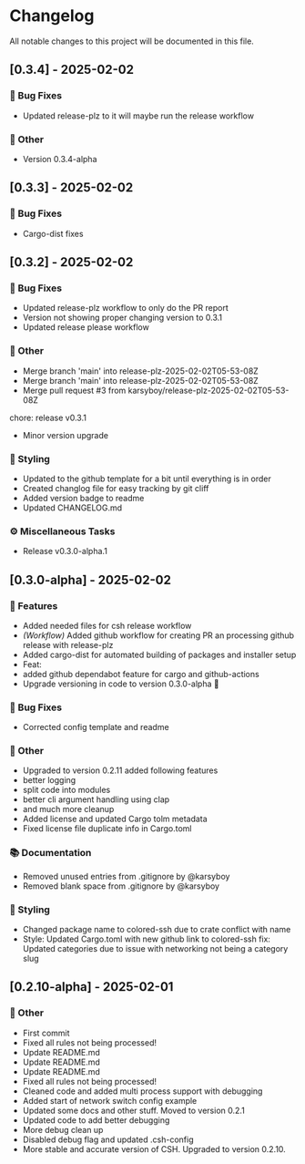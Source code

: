 # Changelog

All notable changes to this project will be documented in this file.

## [0.3.4] - 2025-02-02

### 🐛 Bug Fixes

- Updated release-plz to it will maybe run the release workflow

### 💼 Other

- Version 0.3.4-alpha

## [0.3.3] - 2025-02-02

### 🐛 Bug Fixes

- Cargo-dist fixes

## [0.3.2] - 2025-02-02

### 🐛 Bug Fixes

- Updated release-plz workflow to only do the PR report
- Version not showing proper changing version to 0.3.1
- Updated release please workflow

### 💼 Other

- Merge branch 'main' into release-plz-2025-02-02T05-53-08Z
- Merge branch 'main' into release-plz-2025-02-02T05-53-08Z
- Merge pull request #3 from karsyboy/release-plz-2025-02-02T05-53-08Z

chore: release v0.3.1
- Minor version upgrade

### 🎨 Styling

- Updated to the github template for a bit until everything is in order
- Created changlog file for easy tracking by git cliff
- Added version badge to readme
- Updated CHANGELOG.md

### ⚙️ Miscellaneous Tasks

- Release v0.3.0-alpha.1

## [0.3.0-alpha] - 2025-02-02

### 🚀 Features

- Added needed files for csh release workflow
- *(Workflow)* Added github workflow for creating PR an processing github release with release-plz
- Added cargo-dist for automated building of packages and installer setup
- Feat:
- added github dependabot feature for cargo and github-actions
- Upgrade versioning in code to version 0.3.0-alpha 🚀

### 🐛 Bug Fixes

- Corrected config template and readme

### 💼 Other

- Upgraded to version 0.2.11
added following features
- better logging
- split code into modules
- better cli argument handling using clap
- and much more cleanup
- Added license and updated Cargo tolm metadata
- Fixed license file duplicate info in Cargo.toml

### 📚 Documentation

- Removed unused entries from .gitignore by @karsyboy
- Removed blank space from .gitignore by @karsyboy

### 🎨 Styling

- Changed package  name to colored-ssh due to crate conflict with name
- Style: Updated Cargo.toml with new github link to colored-ssh
fix: Updated categories due to issue with networking not being a category slug

## [0.2.10-alpha] - 2025-02-01

### 💼 Other

- First commit
- Fixed all rules not being processed!
- Update README.md
- Update README.md
- Update README.md
- Fixed all rules not being processed!
- Cleaned code and added multi process support with debugging
- Added start of network switch config example
- Updated some docs and other stuff. Moved to version 0.2.1
- Updated code to add better debugging
- More debug clean up
- Disabled debug flag and updated .csh-config
- More stable and accurate version of CSH. Upgraded to version 0.2.10.

<!-- generated by git-cliff -->
